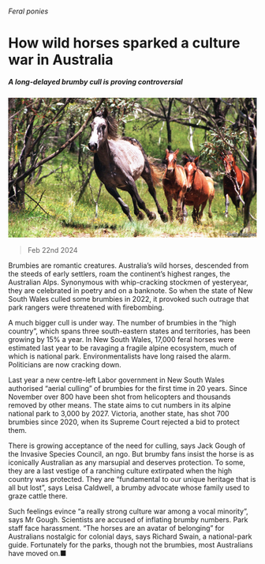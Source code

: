 ###### Feral ponies

# How wild horses sparked a culture war in Australia 

##### A long-delayed brumby cull is proving controversial 

![image](images/20240224_ASP001.jpg) 

> Feb 22nd 2024 

Brumbies are romantic creatures. Australia’s wild horses, descended from the steeds of early settlers, roam the continent’s highest ranges, the Australian Alps. Synonymous with whip-cracking stockmen of yesteryear, they are celebrated in poetry and on a banknote. So when the state of New South Wales culled some brumbies in 2022, it provoked such outrage that park rangers were threatened with firebombing.

A much bigger cull is under way. The number of brumbies in the “high country”, which spans three south-eastern states and territories, has been growing by 15% a year. In New South Wales, 17,000 feral horses were estimated last year to be ravaging a fragile alpine ecosystem, much of which is national park. Environmentalists have long raised the alarm. Politicians are now cracking down.

Last year a new centre-left Labor government in New South Wales authorised “aerial culling” of brumbies for the first time in 20 years. Since November over 800 have been shot from helicopters and thousands removed by other means. The state aims to cut numbers in its alpine national park to 3,000 by 2027. Victoria, another state, has shot 700 brumbies since 2020, when its Supreme Court rejected a bid to protect them.

There is growing acceptance of the need for culling, says Jack Gough of the Invasive Species Council, an ngo. But brumby fans insist the horse is as iconically Australian as any marsupial and deserves protection. To some, they are a last vestige of a ranching culture extirpated when the high country was protected. They are “fundamental to our unique heritage that is all but lost”, says Leisa Caldwell, a brumby advocate whose family used to graze cattle there.

Such feelings evince “a really strong culture war among a vocal minority”, says Mr Gough. Scientists are accused of inflating brumby numbers. Park staff face harassment. “The horses are an avatar of belonging” for Australians nostalgic for colonial days, says Richard Swain, a national-park guide. Fortunately for the parks, though not the brumbies, most Australians have moved on.■


